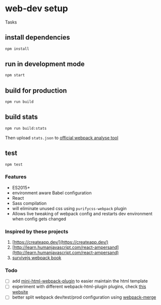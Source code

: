 # web-dev setup

Tasks

## install dependencies

```sh
npm install
```

## run in development mode

```sh
npm start
```

## build for production

```sh
npm run build
```

## build stats

```sh
npm run build:stats
```

Then upload `stats.json` to [official webpack analyse tool](https://webpack.github.io/analyse/)

## test

```sh
npm test
```

### Features

- ES2015+
- environment aware Babel configuration
- React
- Sass compilation
- will eliminate unused css using `purifycss-webpack` plugin
- Allows live tweaking of webpack config and restarts dev environment when config gets changed

### Inspired by these projects

1. [https://createapp.dev/](https://createapp.dev/)
2. [http://learn.humanjavascript.com/react-ampersand](http://learn.humanjavascript.com/react-ampersand)
3. [survivejs webpack book](https://survivejs.com/webpack/foreword)

### Todo

- [ ] add [mini-html-webpack-plugin](https://www.npmjs.com/package/mini-html-webpack-plugin) to easier maintain the html template
- [ ] experiment with different webpack-html-plugin plugins, check [this website](https://survivejs.com/webpack/developing/getting-started/)
- [ ] better split webpack dev/test/prod configuration using [webpack-merge](https://survivejs.com/webpack/developing/composing-configuration/#setting-up-webpack-merge)
